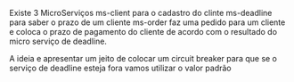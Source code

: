 Existe 3 MicroServiços
ms-client para o cadastro do clinte
ms-deadline para saber o prazo de um cliente
ms-order faz uma pedido para um cliente e coloca o prazo de pagamento do cliente de acordo com o resultado do micro serviço de deadline.

A ideia e apresentar um jeito de colocar um circuit breaker para que se o serviço de deadline esteja fora vamos utilizar o valor padrão
